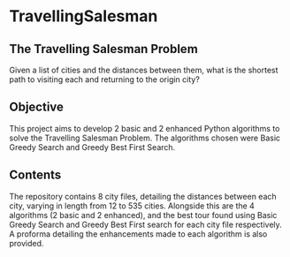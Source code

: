 # TravellingSalesman

## The Travelling Salesman Problem

Given a list of cities and the distances between them, what is the shortest path to visiting each and returning to the origin city?

## Objective

This project aims to develop 2 basic and 2 enhanced Python algorithms to solve the Travelling Salesman Problem. The algorithms chosen were Basic Greedy Search and Greedy Best First Search.

## Contents

The repository contains 8 city files, detailing the distances between each city, varying in length from 12 to 535 cities. Alongside this are the 4 algorithms (2 basic and 2 enhanced), and the best tour found using Basic Greedy Search and Greedy Best First search for each city file respectively. A proforma detailing the enhancements made to each algorithm is also provided.
